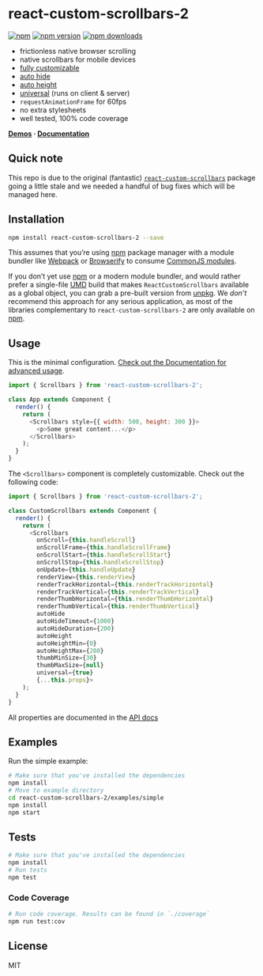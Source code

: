 # react-custom-scrollbars-2

[![npm](https://img.shields.io/badge/npm-react--custom--scrollbars--2-brightgreen.svg?style=flat-square)]()
[![npm version](https://img.shields.io/npm/v/react-custom-scrollbars-2.svg?style=flat-square)](https://www.npmjs.com/package/react-custom-scrollbars-2)
[![npm downloads](https://img.shields.io/npm/dm/react-custom-scrollbars-2.svg?style=flat-square)](https://www.npmjs.com/package/react-custom-scrollbars-2)

- frictionless native browser scrolling
- native scrollbars for mobile devices
- [fully customizable](https://github.com/RobPethick/react-custom-scrollbars-2/blob/master/docs/customization.md)
- [auto hide](https://github.com/RobPethick/react-custom-scrollbars-2/blob/master/docs/usage.md#auto-hide)
- [auto height](https://github.com/RobPethick/react-custom-scrollbars-2/blob/master/docs/usage.md#auto-height)
- [universal](https://github.com/RobPethick/react-custom-scrollbars-2/blob/master/docs/usage.md#universal-rendering) (runs on client & server)
- `requestAnimationFrame` for 60fps
- no extra stylesheets
- well tested, 100% code coverage

**[Demos](https://robpethick.github.io/react-custom-scrollbars-2/) · [Documentation](https://github.com/RobPethick/react-custom-scrollbars-2/tree/master/docs)**

## Quick note

This repo is due to the original (fantastic) [`react-custom-scrollbars`](https://www.npmjs.com/package/react-custom-scrollbars) package going a little stale and we needed a handful of bug fixes which will be managed here.

## Installation

```bash
npm install react-custom-scrollbars-2 --save
```

This assumes that you’re using [npm](http://npmjs.com/) package manager with a module bundler like [Webpack](http://webpack.github.io) or [Browserify](http://browserify.org/) to consume [CommonJS modules](http://webpack.github.io/docs/commonjs.html).

If you don’t yet use [npm](http://npmjs.com/) or a modern module bundler, and would rather prefer a single-file [UMD](https://github.com/umdjs/umd) build that makes `ReactCustomScrollbars` available as a global object, you can grab a pre-built version from [unpkg](https://unpkg.com/react-custom-scrollbars-2@4.3.0/dist/react-custom-scrollbars.js). We _don’t_ recommend this approach for any serious application, as most of the libraries complementary to `react-custom-scrollbars-2` are only available on [npm](http://npmjs.com/).

## Usage

This is the minimal configuration. [Check out the Documentation for advanced usage](https://github.com/RobPethick/react-custom-scrollbars-2/tree/master/docs).

```javascript
import { Scrollbars } from 'react-custom-scrollbars-2';

class App extends Component {
  render() {
    return (
      <Scrollbars style={{ width: 500, height: 300 }}>
        <p>Some great content...</p>
      </Scrollbars>
    );
  }
}
```

The `<Scrollbars>` component is completely customizable. Check out the following code:

```javascript
import { Scrollbars } from 'react-custom-scrollbars-2';

class CustomScrollbars extends Component {
  render() {
    return (
      <Scrollbars
        onScroll={this.handleScroll}
        onScrollFrame={this.handleScrollFrame}
        onScrollStart={this.handleScrollStart}
        onScrollStop={this.handleScrollStop}
        onUpdate={this.handleUpdate}
        renderView={this.renderView}
        renderTrackHorizontal={this.renderTrackHorizontal}
        renderTrackVertical={this.renderTrackVertical}
        renderThumbHorizontal={this.renderThumbHorizontal}
        renderThumbVertical={this.renderThumbVertical}
        autoHide
        autoHideTimeout={1000}
        autoHideDuration={200}
        autoHeight
        autoHeightMin={0}
        autoHeightMax={200}
        thumbMinSize={30}
        thumbMaxSize={null}
        universal={true}
        {...this.props}>
    );
  }
}
```

All properties are documented in the [API docs](https://github.com/RobPethick/react-custom-scrollbars-2/blob/master/docs/API.md)

## Examples

Run the simple example:

```bash
# Make sure that you've installed the dependencies
npm install
# Move to example directory
cd react-custom-scrollbars-2/examples/simple
npm install
npm start
```

## Tests

```bash
# Make sure that you've installed the dependencies
npm install
# Run tests
npm test
```

### Code Coverage

```bash
# Run code coverage. Results can be found in `./coverage`
npm run test:cov
```

## License

MIT
